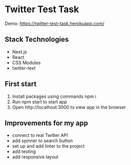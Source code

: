 # Twitter Test Task

Demo: https://twitter-test-task.herokuapp.com/

## Stack Technologies
- Next.js
- React
- CSS Modules
- twitter-text

## First start
1. Install packages using commands npm i
2. Run npm start to start app
3. Open http://localhost:3000 to view app in the browser

## Improvements for my app
- connect to real Twitter API
- add spinner to search button
- set up and add linter to the project
- add testing
- add responsive layout